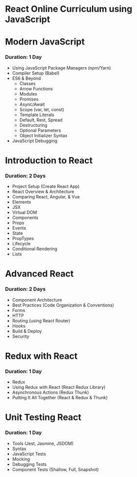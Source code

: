 # React Online Curriculum using JavaScript

# Modern JavaScript

### Duration: 1 Day

- Using JavaScript Package Managers (npm/Yarn)
- Compiler Setup (Babel)
- ES6 & Beyond
  - Classes
  - Arrow Functions
  - Modules
  - Promises
  - Async/Await
  - Scope (var, let, const)
  - Template Literals
  - Default, Rest, Spread
  - Destructuring
  - Optional Parameters
  - Object Initializer Syntax
- JavaScript Debugging

# Introduction to React

### Duration: 2 Days

- Project Setup (Create React App)
- React Overview & Architecture
- Comparing React, Angular, & Vue
- Elements
- JSX
- Virtual DOM
- Components
- Props
- Events
- State
- PropTypes
- Lifecycle
- Conditional Rendering
- Lists

# Advanced React

### Duration: 2 Days

- Component Architecture
- Best Practices (Code Organization & Conventions)
- Forms
- HTTP
- Routing (using React Router)
- Hooks
- Build & Deploy
- Security

# Redux with React

### Duration: 1 Day

- Redux
- Using Redux with React (React Redux Library)
- Asynchronous Actions (Redux Thunk)
- Putting It All Together (React & Redux & Thunk)

# Unit Testing React

### Duration: 1 Day

- Tools (Jest, Jasmine, JSDOM)
- Syntax
- JavaScript Tests
- Mocking
- Debugging Tests
- Component Tests (Shallow, Full, Snapshot)
